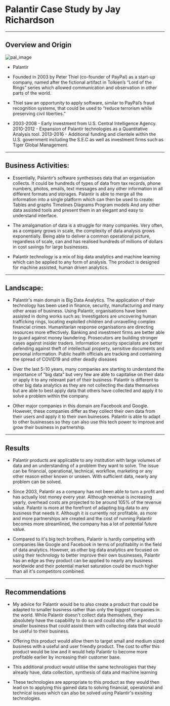 # Palantir Case Study by Jay Richardson

---

## Overview and Origin

![pal_image](palantir.jpg)

* Palantir

* Founded in 2003 by Peter Thiel (co-founder of PayPal) as a start-up company, named after the fictional artifact in Tolkien’s “Lord of the Rings” series which allowed communication and observation in other parts of the world.

* Thiel saw an opportunity to apply software, similar to PayPal’s fraud recognition systems, that could be used to “reduce terrorism while preserving civil liberties.”

* 2003-2008 - Early investment from U.S. Central Intelligence Agency.
2010-2012 - Expansion of Palantir technologies as a Quantitative Analysis tool.
2013-2016 - Additional funding and clientele within the U.S. government including the S.E.C as well as investment firms such as Tiger Global Management.

---

## Business Activities:

* Essentially, Palantir’s software synthesises data that an organisation collects. It could be hundreds of types of data from tax records, phone numbers, photos, emails, text messages and any other information in all different formats and storages. Palantir is able to merge all the information into a single platform which can then be used to create:
Tables and graphs
Timelines
Diagrams
Program models 
And any other data assisted tools and present them in an elegant and easy to understand interface.

* The amalgamation of data is a struggle for many companies. Very often, as a company grows in scale, the complexity of data analysis grows exponentially. Being able to deliver a common operational picture, regardless of scale, can and has realised hundreds of millions of dollars in cost savings for large businesses.

* Palantir technology is a mix of big data analytics and machine learning which can be applied to any form of analysis. The product is designed for machine assisted, human driven analytics.

---

## Landscape:

* Palantir's main domain is Big Data Analytics. The application of their technology has been used in finance, security, manufacturing and many other areas of business.
Using Palantir, organisations have been assisted in doing works such as:
Investigators are uncovering human trafficking rings, locating exploited children and unravelling complex financial crimes.
Humanitarian response organisations are directing resources more effectively. 
Banking and investment firms are better able to guard against money laundering.
Prosecutors are building stronger cases against insider traders.
Information security specialists are better defending against theft of intellectual property, sensitive documents and personal information.
Public health officials are tracking and containing the spread of COVID19 and other deadly diseases

* Over the last 5-10 years, many companies are starting to understand the importance of "big data" but very few are able to capitalise on their data or apply it to any relevant part of their business. Palantir is different to other big data analytics as they are not collecting the data themselves but are able to best apply data that others have collected and apply it to solve a problem within the company.

* Other major companies in this domain are Facebook and Google. However, these companies differ as they collect their own data from their users and apply it to their own buinesses. Palantir is able to adapt to other businesses so they can also use this tech power to improve and grow their business in partnership.


---

## Results

* Palantir products are applicable to any institution with large volumes of data and an understanding of a problem they want to solve. The issue can be financial, operational, technical, workflow, marketing or any other reason either known or unseen. With sufficient data, nearly any problem can be solved.

* Since 2003, Palantir as a company has not been able to turn a profit and has actually lost money every year. Although revenue is increasing yearly, overhead costs are projected to be around 105% of the revenue value. Palantir is more at the forefront of adapting big data to any business that needs it. Although it is currently not profitable, as more and more partnerships are created and the cost of running Palantir becomes more streamlined, the company has a lot of potential future value.

* Compared to it's big tech brothers, Palantir is hardly competing with companies like Google and Facebook in terms of profitablity in the field of data analytics. However, as other big data analytics are focused on using their technology to better improve their own businesses, Palantir has an edge as they product can be applied to nearly any business worldwide and their potential market saturation could be much higher than all it's competitors combined.

---

## Recommendations

* My advice for Palantir would be to also create a product that could be adapted to smaller business rather than only the biggest companies in the world. While Palantir doesn't collect data themselves, they absolutely have the capability to do so and could also offer a product to smaller business that could assist them with collecting data that would be useful to their business.

* Offering this product would allow them to target small and medium sized business with a useful and user friendly product. The cost to offer this product would be low and it would help Palantir to become more profitable earlier by increasing their customer base.

* This additional product would utilise the same technologies that they already have, data collection, synthesis of data and machine learning

* These technologies are appropriate to this product as they would then lead on to applying this gained data to solving financial, operational and technical issues which can also be solved using Palantir's exisiting technologies.




